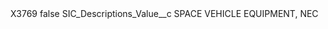 <?xml version="1.0" encoding="UTF-8"?>
<CustomMetadata xmlns="http://soap.sforce.com/2006/04/metadata" xmlns:xsi="http://www.w3.org/2001/XMLSchema-instance" xmlns:xsd="http://www.w3.org/2001/XMLSchema">
    <label>X3769</label>
    <protected>false</protected>
    <values>
        <field>SIC_Descriptions_Value__c</field>
        <value xsi:type="xsd:string">SPACE VEHICLE EQUIPMENT, NEC</value>
    </values>
</CustomMetadata>
